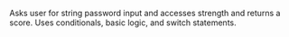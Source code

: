 Asks user for string password input and accesses strength and returns a score. Uses conditionals, basic logic, and switch statements. 
